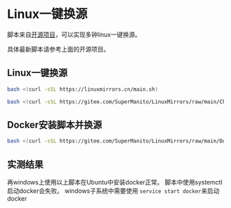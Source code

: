 # Linux一键换源

脚本来自[开源项目](https://supermanito.github.io/LinuxMirrors/)，可以实现多钟linux一键换源。

具体最新脚本请参考上面的开源项目。

## Linux一键换源

```bash
bash <(curl -sSL https://linuxmirrors.cn/main.sh)
```

```bash
bash <(curl -sSL https://gitee.com/SuperManito/LinuxMirrors/raw/main/ChangeMirrors.sh)

```
## Docker安装脚本并换源
```bash
bash <(curl -sSL https://gitee.com/SuperManito/LinuxMirrors/raw/main/DockerInstallation.sh)
```

## 实测结果
再windows上使用以上脚本在Ubuntu中安装docker正常。
脚本中使用systemctl启动docker会失败。
windows子系统中需要使用 `service start docker`来启动docker